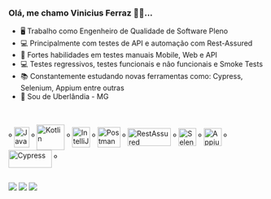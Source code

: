 ### Olá, me chamo Vinicius Ferraz 👋🏻...


- 🖥 Trabalho como Engenheiro de Qualidade de Software Pleno
- 💻 Principalmente com testes de API e automação com Rest-Assured
- 📱 Fortes habilidades em testes manuais Mobile, Web e API
- 💻 Testes regressivos, testes funcionais e não funcionais e Smoke Tests
- 📚 Constantemente estudando novas ferramentas como: Cypress, Selenium, Appium entre outras
- 🏡 Sou de Uberlândia - MG
##

<div style="display: inline_block"><br>
  º <img align="center" alt="Java" height="40" width="30" src="https://upload.wikimedia.org/wikipedia/pt/thumb/3/30/Java_programming_language_logo.svg/1200px-Java_programming_language_logo.svg.png">
    º 
  <img align="center" alt="Kotlin" height="50" width="55" src="https://download.logo.wine/logo/Kotlin_(programming_language)/Kotlin_(programming_language)-Logo.wine.png">  º  
  <img align="center" alt="IntelliJ" height="40" width="35" src="https://upload.wikimedia.org/wikipedia/commons/thumb/9/9c/IntelliJ_IDEA_Icon.svg/1024px-IntelliJ_IDEA_Icon.svg.png">  º
  <img align="center" alt="Postman" height="40" width="45" src="https://i.pinimg.com/originals/64/99/93/6499935405de4ebc998a10c121dabff5.png">  º  
  <img align="center" alt="RestAssured" height="35" width="85" src="https://i0.wp.com/blog.knoldus.com/wp-content/uploads/2020/05/Rest-assured-logo.png?fit=446%2C113&ssl=1">  º
    <img align="center" alt="Selenium" height="35" width="35" src="https://seeklogo.com/images/S/selenium-logo-A1B53CEFB0-seeklogo.com.png">  º
    <img align="center" alt="Appium" height="35" width="35" src="https://www.svgrepo.com/show/353413/appium.svg">  º
      <img align="center" alt="Cypress" height="35" width="85" src="https://media.licdn.com/dms/image/C5612AQHKVqQUMDeNJA/article-cover_image-shrink_600_2000/0/1568764160343?e=2147483647&v=beta&t=hdVWyruuOlFGk1EpETWWknPpxC0xE8cTvx4nWUctCQ8">  º
</div> 

##
<div>
<a href="https://www.linkedin.com/in/viniciusferrazmello/" target="_blank"><img src="https://img.shields.io/badge/-LinkedIn-%230077B5?style=for-the-badge&logo=linkedin&logoColor=white" target="_blank"></a>
<a href = "mailto:viniciusferrazmello@hotmail.com"><img src="https://img.shields.io/badge/Microsoft_Outlook-0078D4?style=for-the-badge&logo=microsoft-outlook&logoColor=white" target="_blank"></a>
   <a href = "https://wa.me/5534992615215"><img src="https://img.shields.io/badge/WhatsApp-25D366?style=for-the-badge&logo=whatsapp&logoColor=white" target="_blank"></a>
</div>
